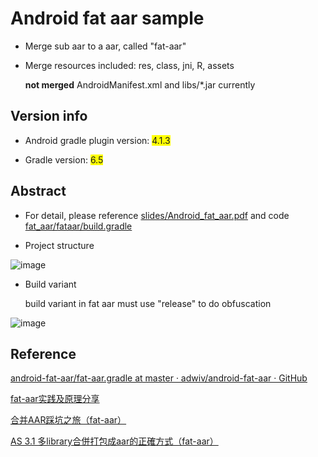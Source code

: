 # Android fat aar sample

* Merge sub aar to a aar, called "fat-aar"

* Merge resources included: res, class, jni, R, assets
    
    **not merged** AndroidManifest.xml and libs/*.jar currently

## Version info

* Android gradle plugin version: <span style="background-color: #FFFF00">4.1.3</span>

* Gradle version: <span style="background-color: #FFFF00">6.5</span>

## Abstract

* For detail, please reference [slides/Android_fat_aar.pdf](https://github.com/melody26613/android-fat-aar-by-gradle/blob/master/slides/Android_fat_aar.pdf) and code [fat_aar/fataar/build.gradle](https://github.com/melody26613/android-fat-aar-by-gradle/blob/master/fat_aar/fataar/build.gradle)

* Project structure

![image](https://github.com/melody26613/fat_aar_sample/blob/master/slides/structure.jpg)

* Build variant

    build variant in fat aar must use "release" to do obfuscation

![image](https://github.com/melody26613/fat_aar_sample/blob/master/slides/build_variant.png)

## Reference

[android-fat-aar/fat-aar.gradle at master · adwiv/android-fat-aar · GitHub](https://github.com/adwiv/android-fat-aar/blob/master/fat-aar.gradle)

[fat-aar实践及原理分享](https://www.jianshu.com/p/57024509b1d6)

[合并AAR踩坑之旅（fat-aar）](https://www.jianshu.com/p/8f7e32015836)

[AS 3.1 多library合併打包成aar的正確方式（fat-aar）](http://hk.javashuo.com/article/p-vwduaslv-bg.html)
